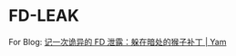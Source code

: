 # FD-LEAK

For Blog: [记一次诡异的 FD 泄露：躲在暗处的猴子补丁 | Yam](https://yam.gift/2025/09/21/Python/2025-09-21-FD-Leak/)